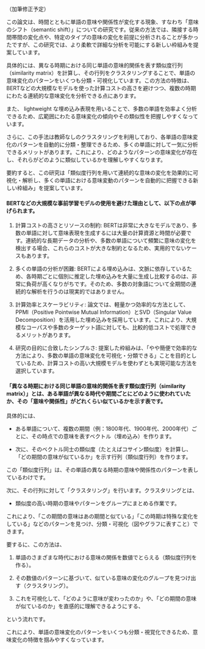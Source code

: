 （加筆修正予定）

この論文は、時間とともに単語の意味や関係性が変化する現象、すなわち「意味のシフト（semantic shift）」についての研究です。従来の方法では、隣接する時間帯間の変化点や、特定のタイプの意味の変化を前提に分析されることが多かったですが、この研究では、より柔軟で詳細な分析を可能にする新しい枠組みを提案しています。

具体的には、異なる時期における同じ単語の意味的関係を表す類似度行列（similarity matrix）を計算し、その行列をクラスタリングすることで、単語の意味変化のパターンをいくつも分類・可視化しています。この方法の特徴は、BERTなどの大規模なモデルを使った計算コストの高さを避けつつ、複数の時期にわたる連続的な意味変化を分析できる点にあります。

また、 lightweight な埋め込み表現を用いることで、多数の単語を効率よく分析できるため、広範囲にわたる意味変化の傾向やその類似性を把握しやすくなっています。

さらに、この手法は教師なしのクラスタリングを利用しており、各単語の意味変化のパターンを自動的に分類・整理できるため、多くの単語に対して一気に分析できるメリットがあります。これにより、どのようなパターンの意味変化が存在し、それらがどのように類似しているかを理解しやすくなります。

要約すると、この研究は「類似度行列を用いて連続的な意味の変化を効果的に可視化・解析し、多くの単語における意味変動のパターンを自動的に把握できる新しい枠組み」を提案しています。

#### BERTなどの大規模な事前学習モデルの使用を避けた理由として、以下の点が挙げられます。

1. 計算コストの高さとリソースの制約: BERTは非常に大きなモデルであり、多数の単語に対して意味表現を生成するには大量の計算資源と時間が必要です。連続的な長期データの分析や、多数の単語について頻繁に意味の変化を検出する場合、これらのコストが大きな制約となるため、実用的でないケースもあります。

2. 多くの単語の分析が困難: BERTによる埋め込みは、文脈に依存しているため、各時期ごとに個別に推定した埋め込みを大量に生成し比較するのは、非常に負荷が高くなりがちです。そのため、多数の対象語について全期間の連続的な解析を行うのは現実的ではありません。

3. 計算効率とスケーラビリティ: 論文では、軽量かつ効率的な方法として、PPMI（Positive Pointwise Mutual Information）とSVD（Singular Value Decomposition）を活用した埋め込みを採用しています。これにより、大規模なコーパスや多数のターゲット語に対しても、比較的低コストで処理できるメリットがあります。

4. 研究の目的に合致したシンプルさ: 提案した枠組みは、「やや簡便で効率的な方法により、多数の単語の意味変化を可視化・分類できる」ことを目的としているため、計算コストの高い大規模モデルを使わずとも実現可能な方法を選択しています。


#### 「異なる時期における同じ単語の意味的関係を表す類似度行列（similarity matrix）」とは、ある単語が異なる時代や期間ごとにどのように使われていたか、その「意味や関係性」がどれくらい似ているかを示す表です。

具体的には、

- ある単語について、複数の期間（例：1800年代、1900年代、2000年代）ごとに、その時点での意味を表すベクトル（埋め込み）を作ります。

- 次に、そのベクトル同士の類似度（たとえばコサイン類似度）を計算し、「どの期間の意味が似ているか」を示す行列（類似度行列）を作ります。

この「類似度行列」は、その単語の異なる時期の意味や関係性のパターンを表しているわけです。

次に、その行列に対して「クラスタリング」を行います。クラスタリングとは、

- 類似度の高い時期の意味やパターンをグループにまとめる作業です。

これにより、「この期間の意味はあの期間と似ている」「この時期は特殊な変化をしている」などのパターンを見つけ、分類・可視化（図やグラフに表すこと）できます。

要するに、この方法は、

1. 単語のさまざまな時代における意味の関係を数値でとらえる（類似度行列を作る）。

2. その数値のパターンに基づいて、似ている意味の変化のグループを見つけ出す（クラスタリング）。

3. これを可視化して、「どのように意味が変わったのか」や、「どの期間の意味が似ているのか」を直感的に理解できるようにする、

という流れです。

これにより、単語の意味変化のパターンをいくつも分類・視覚化できるため、意味変化の特徴を掴みやすくなっています。
